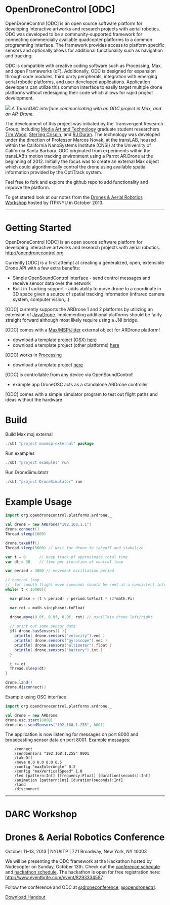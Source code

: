 OpenDroneControl [ODC]
===

OpenDroneControl [ODC] is an open source software platform for developing interactive artworks and research projects with aerial robotics. ODC was developed to be a community-supported framework for connecting commercially available quadcopter platforms to a common programming interface. The framework provides access to platform specific sensors and optionally allows for additional functionality such as navigation and tracking.

ODC is compatible with creative coding software such as Processing, Max, and open Frameworks (oF). Additionally, ODC is designed for expansion through code modules, third party peripherals, integration with emerging aerial robotic platforms, and user developed applications. Application developers can utilize this common interface to easily target multiple drone platforms without redesigning their code which allows for rapid project development.
	
![](https://raw.githubusercontent.com/opendronecontrol/odc/master/images/odc_videostill.jpg "")
*A TouchOSC interface communicating with an ODC project in Max, and an AR-Drone.*

The development of this project was initiated by the Transvergent Research Group, including [Media Art and Technology](http://www.mat.ucsb.edu/) graduate student researchers [Tim Wood](http://www.fishuyo.com/), [Sterling Crispin](http://www.sterlingcrispin.com/), and [RJ Duran](http://rjduran.net). The technology was developed under the direction of Professor Marcos Novak, at the transLAB, housed within the California NanoSystems Institute (CNSI) at the University of California Santa Barbara. ODC originated from experiments within the transLAB’s motion tracking environment using a Parrot AR.Drone at the beginning of 2012. Initially the focus was to create an external Max object which could algorithmically control the drone using available spatial information provided by the OptiTrack system.

Feel free to fork and explore the github repo to add functionality and improve the platform.

To get started look at our notes from the [Drones & Aerial Robotics Workshop](http://opendronecontrol.org/darc-workshop/) hosted by ITP/NYU in October 2013.

---

Getting Started
===

OpenDroneControl [ODC] is an open source software platform for developing interactive artworks and research projects with aerial robotics. http://opendronecontrol.org


Currently [ODC] is a first attempt at creating a generalized, open, extensible Drone API with a few extra benefits:

* Simple OpenSoundControl Interface - send control messages and receive sensor data over the network
* Built in Tracking support - adds ability to move drone to a coordinate in 3D space given a source of spatial tracking information (infrared camera system, computer vision,..)


[ODC] currently supports the ARDrone 1 and 2 platforms by utilizing an extension of [JavaDrone](https://code.google.com/p/javadrone/). Implementing additional platforms should be fairly straight forward although most likely require using a JNI bridge.


[ODC] comes with a [Max/MSP/Jitter](http://cycling74.com/products/max/) external object for ARDrone platform!
* download a template project (OSX) [here](http://opendronecontrol.org/downloads/ODC_MaxTemplate_osx.zip)
* download a template project (other platforms) [here](http://opendronecontrol.org/downloads/ODC_MaxTemplate_no_xuggle.zip)

[ODC] works in [Processing](http://processing.org/)
* download a template project [here](http://opendronecontrol.org/downloads/ODC_ProcessingTemplate.zip)

[ODC] is controllable from any device via OpenSoundControl!
* example app DroneOSC acts as a standalone ARDrone controller

[ODC] comes with a simple simulator program to test out flight paths and ideas without the hardware



Build
===

Build Max mxj external

```sbt
./sbt "project maxmsp-external" package
```

Run examples
```sbt
./sbt "project examples" run
```

Run DroneSimulatotr
```sbt
./sbt "project DroneSimulator" run
```


Example Usage
===

```scala
import org.opendronecontrol.platforms.ardrone._

val drone = new ARDrone("192.168.1.1")
drone.connect()  
Thread.sleep(1000)

drone.takeOff()
Thread.sleep(5000) // wait for drone to takeoff and stabalize

var t = 0      // keep track of approximate total time
var dt = 30    // time per iteration of control loop

var period = 3000 // movement oscillation period

// control loop
//  for smooth flight move commands should be sent at a consistent interval of 30ms
while( t < 10000){

  var phase = (t % period) / period.toFloat * (2*math.Pi)

  var rot = math.sin(phase).toFloat

  drone.move(0.0f, 0.0f, 0.0f, rot) // oscillate drone left/right
  
  // print out some sensor data
  if( drone.hasSensors() ){
    println( drone.sensors("velocity").vec )
    println( drone.sensors("gyroscope").vec )
    println( drone.sensors("altimeter").float )
    println( drone.sensors("battery").int )
  }

  t += dt
  Thread.sleep(dt)
}

drone.land()  
drone.disconnect()
```
Example using OSC interface

```scala
import org.opendronecontrol.platforms.ardrone._

val drone = new ARDrone
drone.osc.start(8000)
drone.osc.sendSensors("192.168.1.255", 8001)

```
The application is now listening for messages on port 8000 and broadcasting sensor data on port 8001.
Example messages:
```
	/connect
	/sendSensors "192.168.1.255" 8001
	/takeOff
	/move 0.0 0.0 0.0 0.5
	/config "maxEulerAngle" 0.2
	/config "maxVerticalSpeed" 1.0
	/led [pattern:Int] [frequency:Float] [duration(seconds):Int]
	/animation [pattern:Int] [duration(seconds):Int]
	/land
	/disconnect
```

---

DARC Workshop
===

Drones & Aerial Robotics Conference
====

October 11–13, 2013 | NYU/ITP | 721 Broadway, New York, NY 10003

We will be presenting the ODC framework at the Hackathon hosted by Nodecopter on Sunday, October 13th. Check out the [conference schedule](https://droneconference.org/schedule/) and [hackathon schedule](http://nodecopter.com/2013/new-york/oct-13). The hackathon is open for free registration here: http://www.eventbrite.com/event/8293334587.

Follow the conference and ODC at [@droneconference](https://twitter.com/droneconference), [@opendronectrl](https://twitter.com/opendronectrl).

[Download Handout](http://handout.pdf)
